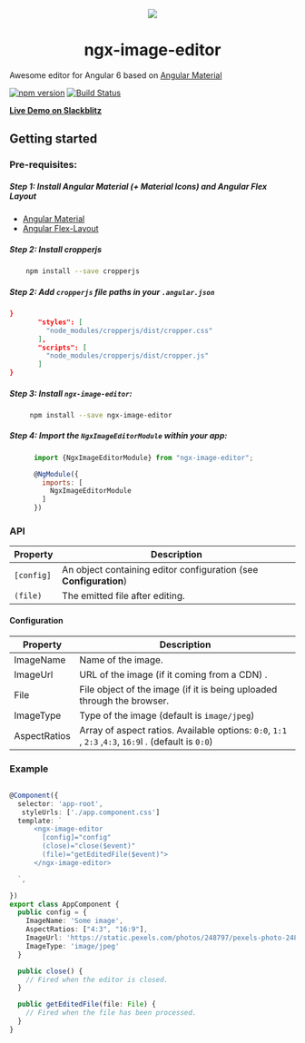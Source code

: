 



<p align="center">
  <img  style="text-align: center;" src="https://github.com/Centroida/ngx-image-editor/raw/master/assets/editor.png">
  <h1 align="center">ngx-image-editor</h1>
</p>


Awesome editor for Angular 6 based on [Angular Material](https://github.com/angular/material2)

[![npm version](https://badge.fury.io/js/ngx-image-editor.svg)](https://badge.fury.io/js/ngx-image-editor)
[![Build Status](https://travis-ci.org/Centroida/ngx-image-editor.svg?branch=master)](https://travis-ci.org/hggeorgiev/ngx-image-editor)

**[Live Demo on Slackblitz](https://stackblitz.com/edit/ngx-image-editor-demo)**

## Getting started

### Pre-requisites:

##### Step 1: Install Angular Material (+ Material Icons) and Angular Flex Layout

- [Angular Material](https://material.angular.io/guide/getting-started)
- [Angular Flex-Layout](https://github.com/angular/flex-layout)

##### Step 2: Install cropperjs
    
```bash
    npm install --save cropperjs
```
##### Step 2: Add `cropperjs` file paths in your `.angular.json`
      
```json
}
       "styles": [
         "node_modules/cropperjs/dist/cropper.css"
       ],
       "scripts": [
         "node_modules/cropperjs/dist/cropper.js"
       ]
}
```


#####  Step 3: Install `ngx-image-editor`:
```bash
     npm install --save ngx-image-editor
```
    
##### Step 4: Import the `NgxImageEditorModule` within your app:
```js
      import {NgxImageEditorModule} from "ngx-image-editor";

      @NgModule({
        imports: [
          NgxImageEditorModule
        ]
      })
```

### API


   | Property          | Description                                                    |
   | -------------- | -------------------------------------------------------------- |
   | `[config]`         | An object containing editor configuration (see **Configuration**)                  |
   | `(file)` | The emitted file after editing.         |


#### Configuration
| Property          | Description                                                    |
| -------------- | -------------------------------------------------------------- |
| ImageName         | Name of the image.             |
| ImageUrl | URL of the image (if it coming from a CDN) .           |
| File | File object of the image (if it is being uploaded through the browser.          |
| ImageType    | Type of the image (default is `image/jpeg`)             |
| AspectRatios | Array of aspect ratios. Available options: `0:0`, `1:1` , `2:3` ,`4:3`, `16:9`l . (default is `0:0`)             |


### Example

```typescript

@Component({
  selector: 'app-root',
   styleUrls: ['./app.component.css']
  template: `
      <ngx-image-editor
        [config]="config"
        (close)="close($event)"
        (file)="getEditedFile($event)">
      </ngx-image-editor>

  `,

})
export class AppComponent {
  public config = {
    ImageName: 'Some image',
    AspectRatios: ["4:3", "16:9"],
    ImageUrl: 'https://static.pexels.com/photos/248797/pexels-photo-248797.jpeg',
    ImageType: 'image/jpeg'
  }

  public close() {
    // Fired when the editor is closed.
  }

  public getEditedFile(file: File) {
    // Fired when the file has been processed.
  }
}


```





